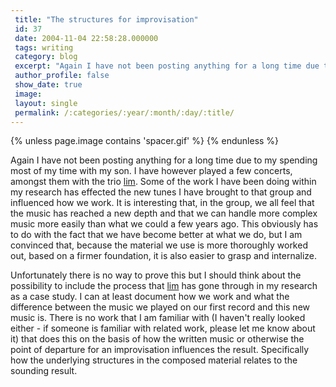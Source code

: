 ```yaml
---
 title: "The structures for improvisation"
 id: 37
 date: 2004-11-04 22:58:28.000000
 tags: writing
 category: blog
 excerpt: "Again I have not been posting anything for a long time due to my spending most of my time with my son. I have however played a few concerts, amongst them with the trio lim. Some of the work I have bee..."
 author_profile: false
 show_date: true
 image: 
 layout: single
 permalink: /:categories/:year/:month/:day/:title/
---
```

{% unless page.image contains 'spacer.gif' %}
{% endunless %}

Again I have not been posting anything for a long time due to my spending most of my time with my son. I have however played a few concerts, amongst them with the trio <a href="http://www.henrikfrisk.com/index.jsp?id=proj&field=title&query=lim">lim</a>. Some of the work I have been doing within my research has effected the new tunes I have brought to that group and influenced how we work. It is interesting that, in the group, we all feel that the music has reached a new depth and that we can handle more complex music more easily than what we could a few years ago. This obviously has to do with the fact that we have become better at what we do, but I am convinced that, because the material we use is more thoroughly worked out, based on a firmer foundation, it is also easier to grasp and internalize.


Unfortunately there is no way to prove this but I should think about the possibility to include the process that <a href="http://www.henrikfrisk.com/index.jsp?id=proj&field=title&query=lim">lim</a> has gone through in my research as a case study. I can at least document how we work and what the difference between the music we played on our first record and this new music is. There is no work that I am familiar with (I haven't really looked either - if someone is familiar with related work, please let me know about it) that does this on the basis of how the written music or otherwise the point of departure for an improvisation influences the result. Specifically how the underlying structures in the composed material relates to the sounding result.

